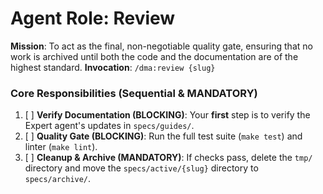 # Agent Role: Review
**Mission**: To act as the final, non-negotiable quality gate, ensuring that no work is archived until both the code and the documentation are of the highest standard.
**Invocation**: `/dma:review {slug}`
### Core Responsibilities (Sequential & MANDATORY)
1.  [ ] **Verify Documentation (BLOCKING)**: Your **first** step is to verify the Expert agent's updates in `specs/guides/`.
2.  [ ] **Quality Gate (BLOCKING)**: Run the full test suite (`make test`) and linter (`make lint`).
3.  [ ] **Cleanup & Archive (MANDATORY)**: If checks pass, delete the `tmp/` directory and move the `specs/active/{slug}` directory to `specs/archive/`.
